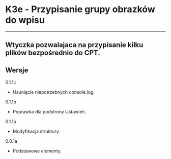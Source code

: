 
# K3e - Przypisanie grupy obrazków do wpisu

------------------
Wtyczka pozwalajaca na przypisanie kilku plików bezpośrednio do CPT.
------------------
## Wersje
0.1.1c
- Usunięcie niepotrzebnych console.log.

0.1.1b
- Poprawka dla podstrony Ustawień.

0.1.1a
- Modyfikacja struktury.

0.0.1a
- Podstawowe elementy.